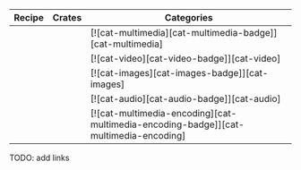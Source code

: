 | Recipe | Crates | Categories |
|--------|--------|------------|
|  |  | [![cat-multimedia][cat-multimedia-badge]][cat-multimedia] |
|  |  | [![cat-video][cat-video-badge]][cat-video] |
|  |  | [![cat-images][cat-images-badge]][cat-images] |
|  |  | [![cat-audio][cat-audio-badge]][cat-audio] |
|  |  | [![cat-multimedia-encoding][cat-multimedia-encoding-badge]][cat-multimedia-encoding] |

<div class="hidden">
TODO: add links
</div>
